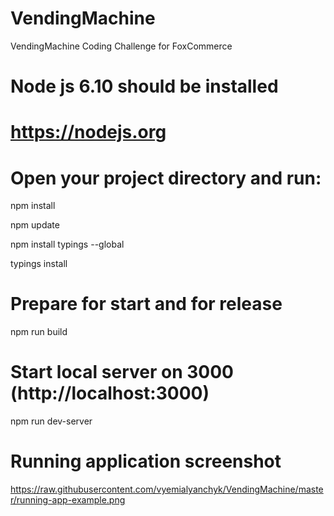 # VendingMachine
VendingMachine Coding Challenge for FoxCommerce

# Node js 6.10 should be installed
# https://nodejs.org

# Open your project directory and run:
npm install

npm update

npm install typings --global

typings install

# Prepare for start and for release
npm run build

# Start local server on 3000 (http://localhost:3000)
npm run dev-server

# Running application screenshot
https://raw.githubusercontent.com/vyemialyanchyk/VendingMachine/master/running-app-example.png